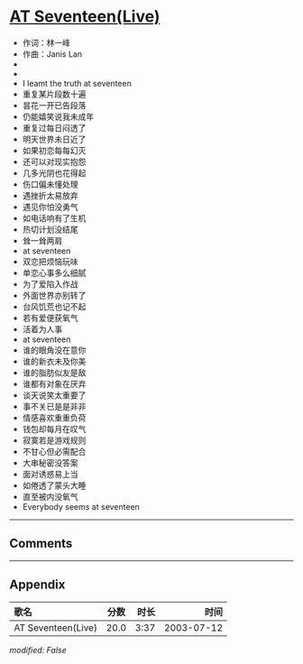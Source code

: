 # [AT Seventeen(Live)](https://music.163.com/song?id=31234255)

* 作词：林一峰
* 作曲：Janis Lan
*
*
* I leamt the truth at seventeen
* 重复某片段数十遍
* 昙花一开已告段落
* 仍能嬉笑说我未成年
* 重复过每日闷透了
* 明天世界未日近了
* 如果初恋每每幻灭
* 还可以对现实抱怨
* 几多光阴也花得起
* 伤口偏未懂处理
* 遇挫折太易放弃
* 遇见你怕没勇气
* 如电话响有了生机
* 热切计划没结尾
* 耸一耸两肩
* at seventeen
* 双恋把烦恼玩味
* 单恋心事多么细腻
* 为了爱陷入作战
* 外面世界亦别转了
* 台风饥荒也记不起
* 若有爱便获氧气
* 活着为人事
* at seventeen
* 谁的眼角没在意你
* 谁的新衣未及你美
* 谁的脂肪似友是敌
* 谁都有对象在厌弃
* 谈天说笑太重要了
* 事不关已是是非非
* 情感喜欢重重负荷
* 钱包却每月在叹气
* 寂寞若是游戏规则
* 不甘心但必需配合
* 大串秘密没答案
* 面对诱惑易上当
* 如倦透了蒙头大睡
* 直至被内没氧气
* Everybody seems at seventeen


---

## Comments


---

## Appendix

|歌名|分数|时长|时间|
|:---|:---:|---:|---:|
|AT Seventeen(Live)|20.0|3:37|2003-07-12

*modified: False*